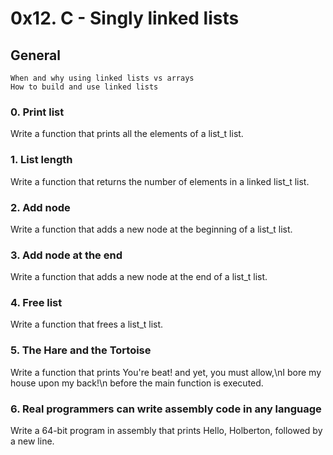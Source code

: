 # 0x12. C - Singly linked lists

## General

    When and why using linked lists vs arrays
    How to build and use linked lists

### 0. Print list 
Write a function that prints all the elements of a list_t list.

### 1. List length 
Write a function that returns the number of elements in a linked list_t list.

### 2. Add node 
Write a function that adds a new node at the beginning of a list_t list.

### 3. Add node at the end
Write a function that adds a new node at the end of a list_t list.

### 4. Free list
Write a function that frees a list_t list.

### 5. The Hare and the Tortoise
Write a function that prints You're beat! and yet, you must allow,\nI bore my house upon my back!\n before the main function is executed.

### 6. Real programmers can write assembly code in any language
Write a 64-bit program in assembly that prints Hello, Holberton, followed by a new line.

